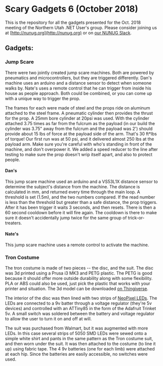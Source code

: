 # Scary Gadgets 6 (October 2018)
This is the repository for all the gadgets presented for the Oct. 2018 meeting of the Northern Utah .NET User's group.
Please consider joining us at [http://nunug.org](http://nunug.org) or on [our NUNUG Slack](http://nunug.slack.com).

## Gadgets:
### Jump Scare
There were two jointly created jump scare machines. Both are powered by pneumatics and microcontrollers, but they are triggered differently. Dan's machine uses an arduino and a distance sensor to detect when someone walks by. Nate's uses a remote control that he can trigger from inside his house as people approach. Both could be combined, or you can come up with a unique way to trigger the prop.

The frames for each were made of steel and the props ride on aluminum attached to the steel frame. A pneumatic cylinder then provides the thrust for the prop. A 25mm bore cylinder at 20psi was used. With the cylinder attached 3.75 times as far from the fulcrum as the payload (in our build the cylinder was 3.75" away from the fulcrum and the payload was 2') should provide about 15 lbs of force at the payload side of the arm. That's 30 ft*lbs of torque! Our first run was at 50 psi, and it delivered almost 250 lbs at the payload arm. Make sure you're careful with who's standing in front of the machine, and don't overpower it. We added a speed reducer to the line after testing to make sure the prop doesn't wrip itself apart, and also to protect people.

#### Dan's
This jump scare machine used an arduino and a VS53L1X distance sensor to determine the subject's distance from the machine. The distance is calculated in mm, and returned every time through the main loop. A threshold is set (1.5m), and the two numbers compared. If the read number is less than the threshold but greater than a safe distance, the prop triggers. After it has been trigger it waits 3 seconds, and then resets. There is then a 60 second cooldown before it will fire again. The cooldown is there to make sure it doesn't accidentally jump twice for the same group of trick-or-treaters.

#### Nate's
This jump scare machine uses a remote control to activate the machine.

### Tron Costume
The tron costume is made of two pieces -- the disc, and the suit. The disc was 3d printed using a Prusa i3 MK3 and PETG plastic. The PETG is good because it should offer more outside durability along with some flexibility. PLA or ABS could also be used, just pick the plastic that works with your printer and situation. The 3d model can be downloaded [on Thingiverse](https://www.thingiverse.com/thing:1032216).

The interior of the disc was then lined with two strips of [NeoPixel LEDs](https://www.adafruit.com/category/168). The LEDs are connected to a 9v batter through a voltage regulator (they're 5v devices) and controlled with an ATTiny85 in the form of the Adafruit Trinket 5v. A small switch was soldered between the battery and voltage regulator to allow the user to turn it on and off at will.

The suit was purchased from Walmart, but it was augmented with more LEDs. In this case several strips of 5050 SMD LEDs were sewed onto a simple white shirt and pants in the same pattern as the Tron costume suit, and then worn under the suit. It was then attached to the costume (to line it up) using fabric tape. The 4 9v batteries (one for each limb) were attached at each hip. Since the batteries are easily accessible, no switches were used.
